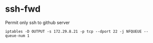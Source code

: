 # ssh-fwd
Permit only ssh to github server

`iptables -D OUTPUT -s 172.29.8.21 -p tcp --dport 22 -j NFQUEUE --queue-num 1`
